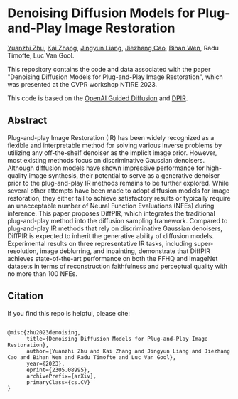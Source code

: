 # Denoising Diffusion Models for Plug-and-Play Image Restoration

[Yuanzhi Zhu](https://yuanzhi-zhu.github.io/about/), [Kai Zhang](https://cszn.github.io/), [Jingyun Liang](https://jingyunliang.github.io/), [Jiezhang Cao](https://www.jiezhangcao.com/), [Bihan Wen](https://personal.ntu.edu.sg/bihan.wen/), Radu Timofte, Luc Van Gool.

This repository contains the code and data associated with the paper "Denoising Diffusion Models for Plug-and-Play Image Restoration", which was presented at the CVPR workshop NTIRE 2023.

This code is based on the [OpenAI Guided Diffusion](https://github.com/openai/guided-diffusion) and [DPIR](https://github.com/cszn/DPIR).

## Abstract

Plug-and-play Image Restoration (IR) has been widely recognized as a flexible and interpretable method for solving various inverse problems by utilizing any off-the-shelf denoiser as the implicit image prior. However, most existing methods focus on discriminative Gaussian denoisers. Although diffusion models have shown impressive performance for high-quality image synthesis, their potential to serve as a generative denoiser prior to the plug-and-play IR methods remains to be further explored.
While several other attempts have been made to adopt diffusion models for image restoration, they either fail to achieve satisfactory results or typically require an unacceptable number of Neural Function Evaluations (NFEs) during inference.
This paper proposes DiffPIR, which integrates the traditional plug-and-play method into the diffusion sampling framework. Compared to plug-and-play IR methods that rely on discriminative Gaussian denoisers, DiffPIR is expected to inherit the generative ability of diffusion models. Experimental results on three representative IR tasks, including super-resolution, image deblurring, and inpainting, demonstrate that DiffPIR achieves state-of-the-art performance on both the FFHQ and ImageNet datasets in terms of reconstruction faithfulness and perceptual quality with no more than 100 NFEs.

## Citation

If you find this repo is helpful, please cite:

```

@misc{zhu2023denoising,
      title={Denoising Diffusion Models for Plug-and-Play Image Restoration}, 
      author={Yuanzhi Zhu and Kai Zhang and Jingyun Liang and Jiezhang Cao and Bihan Wen and Radu Timofte and Luc Van Gool},
      year={2023},
      eprint={2305.08995},
      archivePrefix={arXiv},
      primaryClass={cs.CV}
}

```